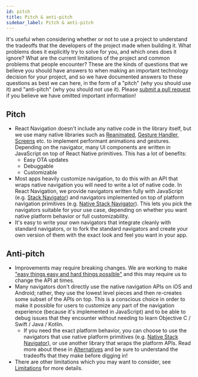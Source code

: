 ```yaml
---
id: pitch
title: Pitch & anti-pitch
sidebar_label: Pitch & anti-pitch
---
```


It's useful when considering whether or not to use a project to understand the tradeoffs that the developers of the project made when building it. What problems does it explicitly try to solve for you, and which ones does it ignore? What are the current limitations of the project and common problems that people encounter? These are the kinds of questions that we believe you should have answers to when making an important technology decision for your project, and so we have documented answers to these questions as best we can here, in the form of a "pitch" (why you should use it) and "anti-pitch" (why you should not use it). Please [submit a pull request](https://github.com/react-navigation/react-navigation.github.io) if you believe we have omitted important information!

## Pitch

- React Navigation doesn't include any native code in the library itself, but we use many native libraries such as [Reanimated](https://software-mansion.github.io/react-native-reanimated/), [Gesture Handler](https://kmagiera.github.io/react-native-gesture-handler/), [Screens](https://github.com/kmagiera/react-native-screens) etc. to implement performant animations and gestures. Depending on the navigator, many UI components are written in JavaScript on top of React Native primitives. This has a lot of benefits:
  - Easy OTA updates
  - Debuggable
  - Customizable
- Most apps heavily customize navigation, to do this with an API that wraps native navigation you will need to write a lot of native code. In React Navigation, we provide navigators written fully with JavaScript (e.g. [Stack Navigator](stack-navigator.md)) and navigators implemented on top of platform navigation primitives (e.g. [Native Stack Navigator](https://github.com/kmagiera/react-native-screens/native-stack)). This lets you pick the navigators suitable for your use case, depending on whether you want native platform behavior or full customizability.
- It's easy to write your own navigators that integrate cleanly with standard navigators, or to fork the standard navigators and create your own version of them with the exact look and feel you want in your app.

## Anti-pitch

- Improvements may require breaking changes. We are working to make ["easy things easy and hard things possible"](https://www.quora.com/What-is-the-origin-of-the-phrase-make-the-easy-things-easy-and-the-hard-things-possible) and this may require us to change the API at times.
- Many navigators don't directly use the native navigation APIs on iOS and Android; rather, they use the lowest level pieces and then re-creates some subset of the APIs on top. This is a conscious choice in order to make it possible for users to customize any part of the navigation experience (because it's implemented in JavaScript) and to be able to debug issues that they encounter without needing to learn Objective C / Swift / Java / Kotlin.
  - If you need the exact platform behavior, you can choose to use the navigators that use native platform primitives (e.g. [Native Stack Navigator](https://github.com/kmagiera/react-native-screens/native-stack)), or use another library that wraps the platform APIs. Read more about these in [Alternatives](alternatives.md) and be sure to understand the tradeoffs that they make before digging in!
- There are other limitations which you may want to consider, see [Limitations](limitations.md) for more details.

